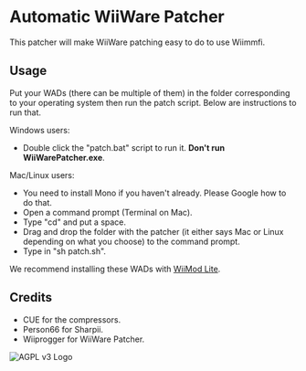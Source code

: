 # Automatic WiiWare Patcher

This patcher will make WiiWare patching easy to do to use Wiimmfi.

## Usage

Put your WADs (there can be multiple of them) in the folder corresponding to your operating system then run the patch script. Below are instructions to run that.

Windows users:

<ul>
	<li>Double click the "patch.bat" script to run it. <b>Don't run WiiWarePatcher.exe</b>.</li>
</ul>

Mac/Linux users:

<ul>
	<li>You need to install Mono if you haven't already. Please Google how to do that.</li>
	<li>Open a command prompt (Terminal on Mac).</li>
	<li>Type "cd" and put a space.</li>
	<li>Drag and drop the folder with the patcher (it either says Mac or Linux depending on what you choose) to the command prompt.</li>
	<li>Type in "sh patch.sh".</li>
</ul>

We recommend installing these WADs with <a href="https://github.com/RiiConnect24/Wii-Mod-Lite/releases">WiiMod Lite</a>.

## Credits

- CUE for the compressors.
- Person66 for Sharpii.
- Wiiprogger for WiiWare Patcher.

![AGPL v3 Logo](https://upload.wikimedia.org/wikipedia/commons/thumb/0/06/AGPLv3_Logo.svg/320px-AGPLv3_Logo.svg.png "This software is licensed under the AGPL v3 License.")
